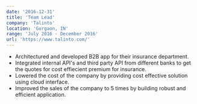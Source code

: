 ```yaml
---
date: '2016-12-31'
title: 'Team Lead'
company: 'Talinto'
location: 'Gurgaon, IN'
range: 'July 2016 - December 2016'
url: 'https://www.talinto.com/'
---
```


- Architectured and developed B2B app for their insurance department.
- Integrated internal API's and third party API from different banks to get the quotes for cost effiecient premium for insurance.
- Lowered the cost of the company by providing cost effective solution using cloud interface.
- Improved the sales of the company to 5 times by building robust and efficient application.
